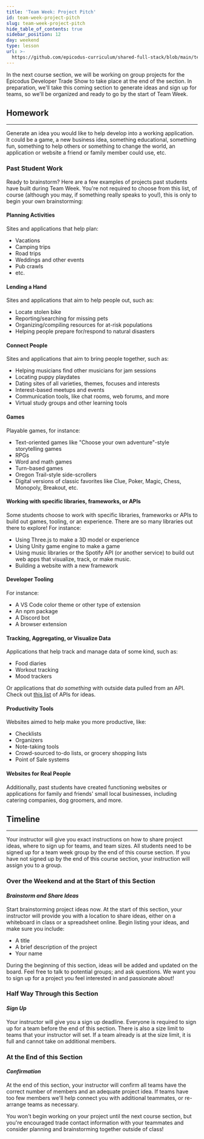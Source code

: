```yaml
---
title: 'Team Week: Project Pitch'
id: team-week-project-pitch
slug: team-week-project-pitch
hide_table_of_contents: true
sidebar_position: 12
day: weekend
type: lesson
url: >-
  https://github.com/epicodus-curriculum/shared-full-stack/blob/main/team_week_project_pitch.md
---
```


In the next course section, we will be working on group projects for the Epicodus Developer Trade Show to take place at the end of the section. In preparation, we'll take this coming section to generate ideas and sign up for teams, so we'll be organized and ready to go by the start of Team Week. 

## Homework
---

Generate an idea you would like to help develop into a working application. It could be a game, a new business idea, something educational, something fun, something to help others or something to change the world, an application or website a friend or family member could use, etc.

### Past Student Work

Ready to brainstorm? Here are a few examples of projects past students have built during Team Week. You're not required to choose from this list, of course (although you may, if something really speaks to you!), this is only to begin your own brainstorming: 

#### Planning Activities

Sites and applications that help plan: 

* Vacations
* Camping trips
* Road trips
* Weddings and other events
* Pub crawls
* etc. 

#### Lending a Hand

Sites and applications that aim to help people out, such as: 

* Locate stolen bike
* Reporting/searching for missing pets
* Organizing/compiling resources for at-risk populations
* Helping people prepare for/respond to  natural disasters

#### Connect People

Sites and applications that aim to bring people together, such as: 

* Helping musicians find other musicians for jam sessions
* Locating puppy playdates
* Dating sites of all varieties, themes, focuses and interests
* Interest-based meetups and events
* Communication tools, like chat rooms, web forums, and more
* Virtual study groups and other learning tools

#### Games 

Playable games, for instance:

* Text-oriented games like "Choose your own adventure"-style storytelling games
* RPGs
* Word and math games
* Turn-based games
* Oregon Trail-style side-scrollers
* Digital versions of classic favorites like Clue, Poker, Magic, Chess, Monopoly, Breakout, etc. 

#### Working with specific libraries, frameworks, or APIs

Some students choose to work with specific libraries, frameworks or APIs to build out games, tooling, or an experience. There are so many libraries out there to explore! For instance:

* Using Three.js to make a 3D model or experience
* Using Unity game engine to make a game
* Using music libraries or the Spotify API (or another service) to build out web apps that visualize, track, or make music.
* Building a website with a new framework 

#### Developer Tooling

For instance:

* A VS Code color theme or other type of extension
* An npm package
* A Discord bot
* A browser extension

#### Tracking, Aggregating, or Visualize Data

Applications that help track and manage data of some kind, such as:

* Food diaries
* Workout tracking
* Mood trackers

Or applications that _do something_ with outside data pulled from an API. Check out [this list](https://github.com/toddmotto/public-apis/blob/master/README.md) of APIs for ideas. 

#### Productivity Tools

Websites aimed to help make you more productive, like: 

* Checklists
* Organizers
* Note-taking tools
* Crowd-sourced to-do lists, or grocery shopping lists
* Point of Sale systems

#### Websites for Real People

Additionally, past students have created functioning websites or applications for family and friends' small local businesses, including catering companies, dog groomers, and more. 

## Timeline
---

Your instructor will give you exact instructions on how to share project ideas, where to sign up for teams, and team sizes. All students need to be signed up for a team week group by the end of this course section. If you have not signed up by the end of this course section, your instruction will assign you to a group.

### Over the Weekend and at the Start of this Section

#### _Brainstorm and Share Ideas_ 

Start brainstorming project ideas now. At the start of this section, your instructor will provide you with a location to share ideas, either on a whiteboard in class or a spreadsheet online. Begin listing your ideas, and make sure you include:

* A title 
* A brief description of the project
* Your name 

During the beginning of this section, ideas will be added and updated on the board. Feel free to talk to potential groups; and ask questions. We want you to sign up for a project you feel interested in and passionate about! 

### Half Way Through this Section 
#### _Sign Up_

Your instructor will give you a sign up deadline. Everyone is required to sign up for a team before the end of this section. There is also a size limit to teams that your instructor will set. If a team already is at the size limit, it is full and cannot take on additional members.   

###  At the End of this Section
#### _Confirmation_

At the end of this section, your instructor will confirm all teams have the correct number of members and an adequate project idea. If teams have too few members we'll help connect you with additional teammates, or re-arrange teams as necessary. 

You won't begin working on your project until the next course section, but you're encouraged trade contact information with your teammates and consider planning and brainstorming together outside of class! 
